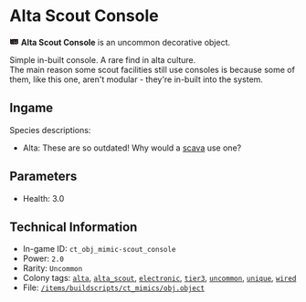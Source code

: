 # Alta Scout Console

<img src="https://raw.githubusercontent.com/Ceterai/Enternia/main/objects/alta/eds/decorative/table/icon.png" alt="Alta Scout Console icon" loading="lazy" height="16px" width="auto" /> **Alta Scout Console** is an uncommon decorative object.

Simple in-built console. A rare find in alta culture.  
The main reason some scout facilities still use consoles is because some of them, like this one, aren't modular - they're in-built into the system.

## Ingame

Species descriptions:

- Alta: These are so outdated! Why would a [scava](https://ceterai.github.io/MyEnternia/Wiki/scava) use one?

## Parameters

- Health: 3.0

## Technical Information

- In-game ID: `ct_obj_mimic-scout_console`
- Power: `2.0`
- Rarity: `Uncommon`
- Colony tags: [`alta`](https://ceterai.github.io/MyEnternia/Wiki/Tags/Alta), [`alta_scout`](https://ceterai.github.io/MyEnternia/Wiki/Tags/AltaScout), [`electronic`](https://ceterai.github.io/MyEnternia/Wiki/Tags/Electronic), [`tier3`](https://ceterai.github.io/MyEnternia/Wiki/Tags/Tier3), [`uncommon`](https://ceterai.github.io/MyEnternia/Wiki/Tags/Uncommon), [`unique`](https://ceterai.github.io/MyEnternia/Wiki/Tags/Unique), [`wired`](https://ceterai.github.io/MyEnternia/Wiki/Tags/Wired)
- File: [`/items/buildscripts/ct_mimics/obj.object`](https://github.com/Ceterai/Enternia/blob/main/items/buildscripts/ct_mimics/obj.object)
